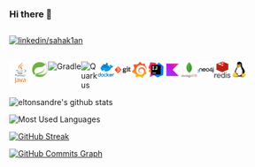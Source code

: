 ### Hi there 👋

##
[![linkedin/sahak1an](https://img.shields.io/badge/-LinkedIn-%230077B5?style=for-the-badge&logo=linkedin&logoColor=white)](https://www.linkedin.com/in/isahak-sahakyan)
##

<img align="left" alt="Java" width="40px" src="https://raw.githubusercontent.com/github/explore/80688e429a7d4ef2fca1e82350fe8e3517d3494d/topics/java/java.png" />
<img align="left" alt="Spring Boot" width="30px" src="https://raw.githubusercontent.com/github/explore/80688e429a7d4ef2fca1e82350fe8e3517d3494d/topics/spring-boot/spring-boot.png" />
<img align="left" alt="Gradle" src="https://img.shields.io/badge/gradle-02303A?style=for-the-badge&logo=gradle&logoColor=white">
<img align="left" alt="Quarkus" width="30px" src="https://seeklogo.com/images/Q/quarkus-logo-C9F006782E-seeklogo.com.png" />
<img align="left" alt="Docker" width="30px" src="https://raw.githubusercontent.com/github/explore/80688e429a7d4ef2fca1e82350fe8e3517d3494d/topics/docker/docker.png" /> 
<img align="left" alt="git" width="30px" src="https://raw.githubusercontent.com/devicons/devicon/master/icons/git/git-original-wordmark.svg" />
<img align="left" alt="" width="30px" src="https://raw.githubusercontent.com/devicons/devicon/master/icons/grafana/grafana-original.svg" />
<img align="left" alt="" width="30px" src="https://raw.githubusercontent.com/devicons/devicon/master/icons/intellij/intellij-original.svg" />
<img align="left" alt="" width="30px" src="https://raw.githubusercontent.com/devicons/devicon/master/icons/kotlin/kotlin-original.svg" />
<img align="left" alt="" width="30px" src="https://raw.githubusercontent.com/devicons/devicon/master/icons/mongodb/mongodb-original-wordmark.svg" />
<img align="left" alt="" width="30px" src="https://raw.githubusercontent.com/devicons/devicon/master/icons/neo4j/neo4j-original-wordmark.svg" />
<img align="left" alt="" width="30px" src="https://raw.githubusercontent.com/devicons/devicon/master/icons/redis/redis-original-wordmark.svg" />
<img align="left" alt="" width="30px" src="https://raw.githubusercontent.com/devicons/devicon/master/icons/linux/linux-original.svg" />
<br/>
<br/>
<br/>

![eltonsandre's github stats](https://github-readme-stats.vercel.app/api?username=sahak1an&include_all_commits=true&count_private=true&show_icons=true&hide_border=true&theme=dracula)

![Most Used Languages](https://github-readme-stats.vercel.app/api/top-langs/?username=sahak1an&layout=compact&langs_count=8&hide_border=true&theme=dracula)

[![GitHub Streak](https://github-readme-streak-stats.herokuapp.com?user=sahak1an&theme=horizon&hide_border=true&border_radius=5)](https://git.io/streak-stats)

<a href="http://www.github.com/eltonsandre"><img src="https://activity-graph.herokuapp.com/graph?username=sahak1an&bg_color=282A36&color=ffffff&line=FF729C&point=ffffff&area_color=1c1917&area=true&hide_border=true&custom_title=GitHub%20Commits%20Graph" alt="GitHub Commits Graph" /></a>
